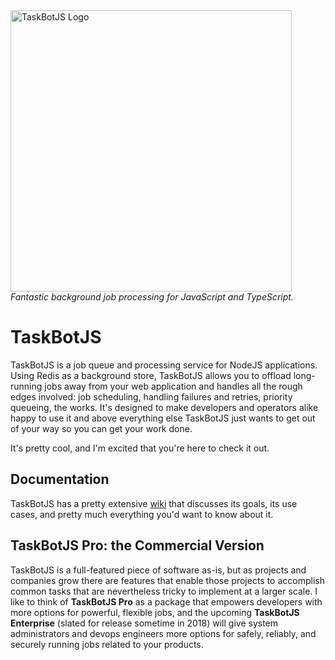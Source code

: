 <img width="450" src="https://raw.githubusercontent.com/eropple/taskbotjs/master/taskbotjs.png" alt="TaskBotJS Logo" title="Ain't he cute?" />
<em>Fantastic background job processing for JavaScript and TypeScript.</em>

# TaskBotJS #
TaskBotJS is a job queue and processing service for NodeJS applications. Using
Redis as a background store, TaskBotJS allows you to offload long-running jobs away
from your web application and handles all the rough edges involved: job
scheduling, handling failures and retries, priority queueing, the works. It's
designed to make developers and operators alike happy to use it and above
everything else TaskBotJS just wants to get out of your way so you can get your
work done.

It's pretty cool, and I'm excited that you're here to check it out.

## Documentation ##
TaskBotJS has a pretty extensive [wiki] that discusses its goals, its use cases,
and pretty much everything you'd want to know about it.

## TaskBotJS Pro: the Commercial Version ##
TaskBotJS is a full-featured piece of software as-is, but as projects and companies
grow there are features that enable those projects to accomplish common tasks
that are nevertheless tricky to implement at a larger scale. I like to think of
**TaskBotJS Pro** as a package that empowers developers with more options for
powerful, flexible jobs, and the upcoming **TaskBotJS Enterprise** (slated for
release sometime in 2018) will give system administrators and devops engineers
more options for safely, reliably, and securely running jobs related to your
products.

[wiki]: https://github.com/eropple/taskbotjs/wiki
